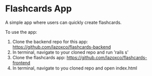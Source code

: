 # Flashcards App
A simple app where users can quickly create flashcards.

To use the app:
1. Clone the backend repo for this app: https://github.com/lazoxco/flashcards-backend
2. In terminal, navigate to your cloned repo and run 'rails s'
3. Clone the flashcards app: https://github.com/lazoxco/flashcards-frontend
4. In terminal, navigate to you cloned repo and open index.html